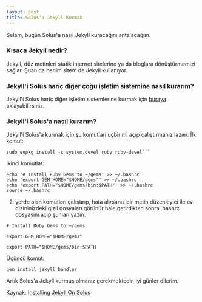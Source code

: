 ```yaml
---
layout: post
title: Solus'a Jekyll Kurmak
---
```

Selam, bugün Solus'a nasıl Jekyll kuracağını antalacağım.

### Kısaca Jekyll nedir?
Jekyll, düz metinleri statik internet sitelerine ya da bloglara dönüştürmemizi sağlar. 
Şuan da benim sitem de Jekyll kullanıyor.
### Jekyll'i Solus hariç diğer çoğu işletim sistemine nasıl kurarım?
Jekyll'i Solus hariç diğer işletim sistemlerine kurmak için [buraya](https://jekyllrb.com/docs/installation/) tıklayabilirsiniz.
### Jekyll'i Solus'a nasıl kurarım?
Jekyll'i Solus'a kurmak için şu komutları uçbirimi açıp çalıştırmanız lazım:
İlk komut:
```
sudo eopkg install -c system.devel ruby ruby-devel```
```
İkinci komutlar:
```
echo '# Install Ruby Gems to ~/gems' >> ~/.bashrc
echo 'export GEM_HOME="$HOME/gems"' >> ~/.bashrc
echo 'export PATH="$HOME/gems/bin:$PATH"' >> ~/.bashrc
source ~/.bashrc
```
2. yerde olan komutları çalıştırıp, hata alırsanız bir metin düzenleyici ile ev dizininizdeki gizli dosyaları görünür hale getirdikten sonra .bashrc dosyasını açıp şunları yazın:

`# Install Ruby Gems to ~/gems`

`export GEM_HOME="$HOME/gems"`

`export PATH="$HOME/gems/bin:$PATH`

Üçüncü komut:
```
gem install jekyll bundler
```
Artık Solus'a Jekyll kurmuş olmanız gerekmektedir, iyi günler dilerim.

Kaynak: [Installing Jekyll On Solus](https://mukhtharcm.github.io/linux/jekyll-in-solus/)